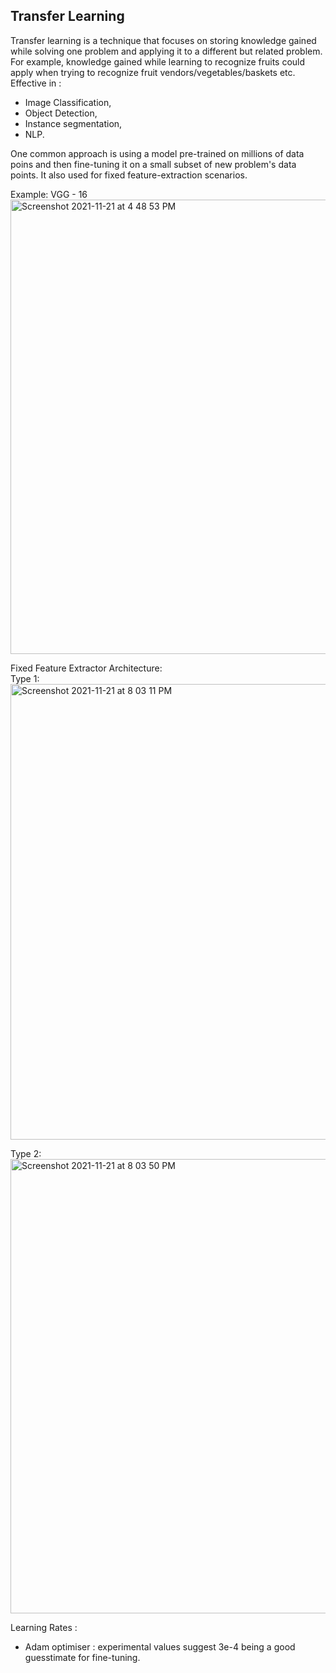 ## Transfer Learning ##

Transfer learning is a technique that focuses on storing knowledge gained while solving one problem and applying it to a different but related problem.   
For example, knowledge gained while learning to recognize fruits could apply when trying to recognize fruit vendors/vegetables/baskets etc.  
Effective in :  
- Image Classification,  
- Object Detection,  
- Instance segmentation,  
- NLP.  
  
One common approach is using a model pre-trained on millions of data poins and then fine-tuning it on a small subset of new problem's data points. It also used for fixed feature-extraction scenarios.  
  
Example: VGG - 16   
<img width="727" alt="Screenshot 2021-11-21 at 4 48 53 PM" src="https://user-images.githubusercontent.com/61674750/142759738-39b17d53-99aa-4e05-bf7f-0de287fc5459.png">  
  
Fixed Feature Extractor Architecture:  
Type 1:  
<img width="729" alt="Screenshot 2021-11-21 at 8 03 11 PM" src="https://user-images.githubusercontent.com/61674750/142766127-49b27d09-d7fa-4914-b6a3-70fabb762f3d.png">  
  
 Type 2:   
 <img width="727" alt="Screenshot 2021-11-21 at 8 03 50 PM" src="https://user-images.githubusercontent.com/61674750/142766148-68be10fd-ee1b-4a12-8def-bbf7b25b493d.png">

Learning Rates :  
- Adam optimiser : experimental values suggest 3e-4 being a good guesstimate for fine-tuning.
